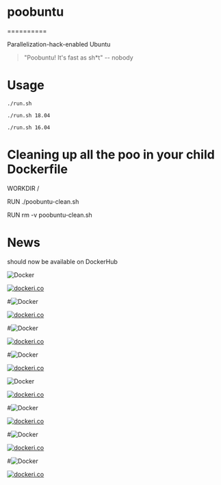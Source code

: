 # poobuntu
==========

Parallelization-hack-enabled Ubuntu

> "Poobuntu! It's fast as sh*t"
> -- nobody

# Usage
`./run.sh`

`./run.sh 18.04`

`./run.sh 16.04`

# Cleaning up all the poo in your child Dockerfile
WORKDIR /

RUN ./poobuntu-clean.sh

RUN rm -v poobuntu-clean.sh

# News

should now be available on DockerHub



![Docker](https://github.com/InnovAnon-Inc/poobuntu/workflows/Docker/badge.svg)

[![dockeri.co](https://dockeri.co/image/innovanon/poobuntu)](https://hub.docker.com/r/innovanon/poobuntu/)


#![Docker](https://github.com/InnovAnon-Inc/poobuntu-20.04/workflows/Docker/badge.svg)

[![dockeri.co](https://dockeri.co/image/innovanon/poobuntu-20.04)](https://hub.docker.com/r/innovanon/poobuntu-20.04/)


#![Docker](https://github.com/InnovAnon-Inc/poobuntu-18.04/workflows/Docker/badge.svg)

[![dockeri.co](https://dockeri.co/image/innovanon/poobuntu-18.04)](https://hub.docker.com/r/innovanon/poobuntu-18.04/)


#![Docker](https://github.com/InnovAnon-Inc/poobuntu-16.04/workflows/Docker/badge.svg)

[![dockeri.co](https://dockeri.co/image/innovanon/poobuntu-16.04)](https://hub.docker.com/r/innovanon/poobuntu-16.04/)


![Docker](https://github.com/InnovAnon-Inc/poodeb/workflows/Docker/badge.svg)

[![dockeri.co](https://dockeri.co/image/innovanon/poodeb)](https://hub.docker.com/r/innovanon/poodeb/)


#![Docker](https://github.com/InnovAnon-Inc/poodeb-20.04/workflows/Docker/badge.svg)

[![dockeri.co](https://dockeri.co/image/innovanon/poodeb-20.04)](https://hub.docker.com/r/innovanon/poodeb-20.04/)


#![Docker](https://github.com/InnovAnon-Inc/poodeb-18.04/workflows/Docker/badge.svg)

[![dockeri.co](https://dockeri.co/image/innovanon/poodeb-18.04)](https://hub.docker.com/r/innovanon/poodeb-18.04/)


#![Docker](https://github.com/InnovAnon-Inc/poodeb-16.04/workflows/Docker/badge.svg)

[![dockeri.co](https://dockeri.co/image/innovanon/poodeb-16.04)](https://hub.docker.com/r/innovanon/poodeb-16.04/)

